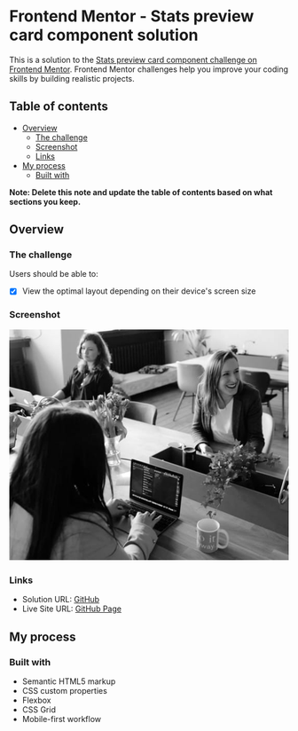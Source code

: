 # Frontend Mentor - Stats preview card component solution

This is a solution to the [Stats preview card component challenge on Frontend Mentor](https://www.frontendmentor.io/challenges/stats-preview-card-component-8JqbgoU62). Frontend Mentor challenges help you improve your coding skills by building realistic projects.

## Table of contents

- [Overview](#overview)
  - [The challenge](#the-challenge)
  - [Screenshot](#screenshot)
  - [Links](#links)
- [My process](#my-process)
  - [Built with](#built-with)

**Note: Delete this note and update the table of contents based on what sections you keep.**

## Overview

### The challenge

Users should be able to:

- [x] View the optimal layout depending on their device's screen size

### Screenshot

![](./images/image-header-desktop.jpg)

### Links

- Solution URL: [GitHub](https://github.com/GalvanSierra/stats-preview-card-component)
- Live Site URL: [GitHub Page](https://galvansierra.github.io/stats-preview-card-component/)

## My process

### Built with

- Semantic HTML5 markup
- CSS custom properties
- Flexbox
- CSS Grid
- Mobile-first workflow
